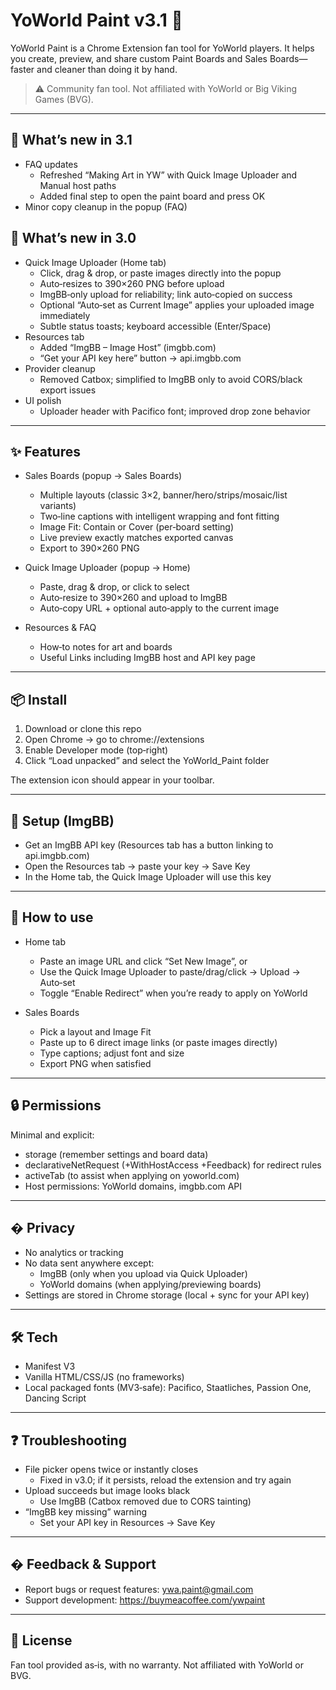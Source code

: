 # YoWorld Paint v3.1 🎨

YoWorld Paint is a Chrome Extension fan tool for YoWorld players. It helps you create, preview, and share custom Paint Boards and Sales Boards—faster and cleaner than doing it by hand.

> ⚠️ Community fan tool. Not affiliated with YoWorld or Big Viking Games (BVG).

---

## 🚀 What’s new in 3.1

- FAQ updates
  - Refreshed “Making Art in YW” with Quick Image Uploader and Manual host paths
  - Added final step to open the paint board and press OK
- Minor copy cleanup in the popup (FAQ)

## 🚀 What’s new in 3.0

- Quick Image Uploader (Home tab)
  - Click, drag & drop, or paste images directly into the popup
  - Auto‑resizes to 390×260 PNG before upload
  - ImgBB‑only upload for reliability; link auto‑copied on success
  - Optional “Auto‑set as Current Image” applies your uploaded image immediately
  - Subtle status toasts; keyboard accessible (Enter/Space)
- Resources tab
  - Added “ImgBB – Image Host” (imgbb.com)
  - “Get your API key here” button → api.imgbb.com
- Provider cleanup
  - Removed Catbox; simplified to ImgBB only to avoid CORS/black export issues
- UI polish
  - Uploader header with Pacifico font; improved drop zone behavior

---

## ✨ Features

- Sales Boards (popup → Sales Boards)
  - Multiple layouts (classic 3×2, banner/hero/strips/mosaic/list variants)
  - Two‑line captions with intelligent wrapping and font fitting
  - Image Fit: Contain or Cover (per‑board setting)
  - Live preview exactly matches exported canvas
  - Export to 390×260 PNG

- Quick Image Uploader (popup → Home)
  - Paste, drag & drop, or click to select
  - Auto‑resize to 390×260 and upload to ImgBB
  - Auto‑copy URL + optional auto‑apply to the current image

- Resources & FAQ
  - How‑to notes for art and boards
  - Useful Links including ImgBB host and API key page

---

## 📦 Install

1) Download or clone this repo
2) Open Chrome → go to chrome://extensions
3) Enable Developer mode (top‑right)
4) Click “Load unpacked” and select the YoWorld_Paint folder

The extension icon should appear in your toolbar.

---

## 🔧 Setup (ImgBB)

- Get an ImgBB API key (Resources tab has a button linking to api.imgbb.com)
- Open the Resources tab → paste your key → Save Key
- In the Home tab, the Quick Image Uploader will use this key

---

## 🧭 How to use

- Home tab
  - Paste an image URL and click “Set New Image”, or
  - Use the Quick Image Uploader to paste/drag/click → Upload → Auto‑set
  - Toggle “Enable Redirect” when you’re ready to apply on YoWorld

- Sales Boards
  - Pick a layout and Image Fit
  - Paste up to 6 direct image links (or paste images directly)
  - Type captions; adjust font and size
  - Export PNG when satisfied

---

## 🔒 Permissions

Minimal and explicit:
- storage (remember settings and board data)
- declarativeNetRequest (+WithHostAccess +Feedback) for redirect rules
- activeTab (to assist when applying on yoworld.com)
- Host permissions: YoWorld domains, imgbb.com API

---

## � Privacy

- No analytics or tracking
- No data sent anywhere except:
  - ImgBB (only when you upload via Quick Uploader)
  - YoWorld domains (when applying/previewing boards)
- Settings are stored in Chrome storage (local + sync for your API key)

---

## 🛠 Tech

- Manifest V3
- Vanilla HTML/CSS/JS (no frameworks)
- Local packaged fonts (MV3‑safe): Pacifico, Staatliches, Passion One, Dancing Script

---

## ❓ Troubleshooting

- File picker opens twice or instantly closes
  - Fixed in v3.0; if it persists, reload the extension and try again
- Upload succeeds but image looks black
  - Use ImgBB (Catbox removed due to CORS tainting)
- “ImgBB key missing” warning
  - Set your API key in Resources → Save Key

---

## � Feedback & Support

- Report bugs or request features: ywa.paint@gmail.com
- Support development: https://buymeacoffee.com/ywpaint

---

## 📄 License

Fan tool provided as‑is, with no warranty. Not affiliated with YoWorld or BVG.
